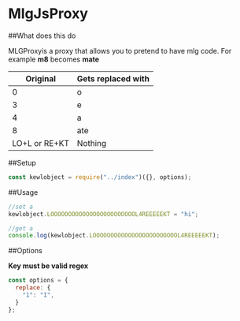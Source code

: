 # MlgJsProxy

##What does this do

MLGProxyis a proxy that allows you to pretend to have mlg code. For example **m8** becomes **mate**

| Original      | Gets replaced with |
|---------------|--------------------|
| 0             | o                  |
| 3             | e                  |
| 4             | a                  |
| 8             | ate                |
| LO+L or RE+KT | Nothing            |

##Setup

```js
const kewlobject = require("../index")({}, options);
```

##Usage

```js
//set a
kewlobject.LOOOOOOOOOOOOOOOOOOOOOOOOL4REEEEEKT = "hi";

//get a
console.log(kewlobject.LOOOOOOOOOOOOOOOOOOOOOOOOL4REEEEEKT);
```

##Options

**Key must be valid regex**
```js
const options = {
  replace: {
    "1": "I",
  }
};
```
